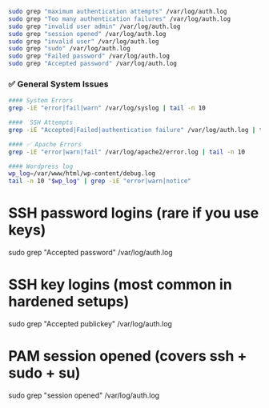 
```bash
sudo grep "maximum authentication attempts" /var/log/auth.log
sudo grep "Too many authentication failures" /var/log/auth.log
sudo grep "invalid user admin" /var/log/auth.log
sudo grep "session opened" /var/log/auth.log
sudo grep "invalid user" /var/log/auth.log
sudo grep "sudo" /var/log/auth.log
sudo grep "Failed password" /var/log/auth.log
sudo grep "Accepted password" /var/log/auth.log


```
###  ✅ General System Issues
```bash
#### System Errors
grep -iE "error|fail|warn" /var/log/syslog | tail -n 10

####  SSH Attempts
grep -iE "Accepted|Failed|authentication failure" /var/log/auth.log | tail -n 10

#### ✅ Apache Errors
grep -iE "error|warn|fail" /var/log/apache2/error.log | tail -n 10

#### Wordpress log 
wp_log=/var/www/html/wp-content/debug.log
tail -n 10 "$wp_log" | grep -iE "error|warn|notice"
```
# SSH password logins (rare if you use keys)
sudo grep "Accepted password" /var/log/auth.log

# SSH key logins (most common in hardened setups)
sudo grep "Accepted publickey" /var/log/auth.log

# PAM session opened (covers ssh + sudo + su)
sudo grep "session opened" /var/log/auth.log


